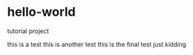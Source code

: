 # hello-world
tutorial project

this is a test
this is another test
this is the final test
just kidding
